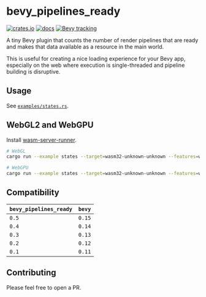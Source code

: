 # bevy_pipelines_ready

[![crates.io](https://img.shields.io/crates/v/bevy_pipelines_ready.svg)](https://crates.io/crates/bevy_pipelines_ready)
[![docs](https://docs.rs/bevy_pipelines_ready/badge.svg)](https://docs.rs/bevy_pipelines_ready)
[![Bevy tracking](https://img.shields.io/badge/Bevy%20tracking-released%20version-lightblue)](https://github.com/bevyengine/bevy/blob/main/docs/plugins_guidelines.md#main-branch-tracking)

A tiny Bevy plugin that counts the number of render pipelines that are ready and makes that data available as a resource in the main world.

This is useful for creating a nice loading experience for your Bevy app, especially on the web where execution is single-threaded and pipeline building is disruptive.

## Usage

See [`examples/states.rs`](examples/states.rs).

## WebGL2 and WebGPU

Install [wasm-server-runner](https://github.com/jakobhellermann/wasm-server-runner).

```bash
# WebGL
cargo run --example states --target=wasm32-unknown-unknown --features=webgl2

# WebGPU
cargo run --example states --target=wasm32-unknown-unknown --features=webgpu
```

## Compatibility

| `bevy_pipelines_ready`   | `bevy` |
| :--                      | :--    |
| `0.5`                    | `0.15` |
| `0.4`                    | `0.14` |
| `0.3`                    | `0.13` |
| `0.2`                    | `0.12` |
| `0.1`                    | `0.11` |

## Contributing

Please feel free to open a PR.
